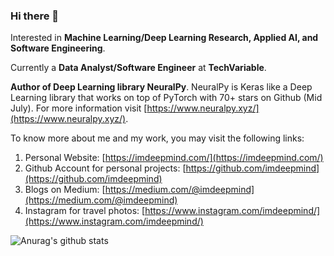### Hi there 👋

Interested in **Machine Learning/Deep Learning Research, Applied AI, and Software Engineering**. 

Currently a **Data Analyst/Software Engineer** at **TechVariable**.

**Author of Deep Learning library NeuralPy**. NeuralPy is Keras like a Deep Learning library that works on top of PyTorch with 70+ stars on Github (Mid July). For more information visit [https://www.neuralpy.xyz/](https://www.neuralpy.xyz/).

To know more about me and my work, you may visit the following links:
  1. Personal Website: [https://imdeepmind.com/](https://imdeepmind.com/)
  2. Github Account for personal projects: [https://github.com/imdeepmind](https://github.com/imdeepmind)
  3. Blogs on Medium: [https://medium.com/@imdeepmind](https://medium.com/@imdeepmind)
  4. Instagram for travel photos: [https://www.instagram.com/imdeepmind/](https://www.instagram.com/imdeepmind/)
  
  ![Anurag's github stats](https://github-readme-stats.vercel.app/api?username=imdeepmind&count_private=true)


<!--
**imdeepmind/imdeepmind** is a ✨ _special_ ✨ repository because its `README.md` (this file) appears on your GitHub profile.

Here are some ideas to get you started:

- 🔭 I’m currently working on ...
- 🌱 I’m currently learning ...
- 👯 I’m looking to collaborate on ...
- 🤔 I’m looking for help with ...
- 💬 Ask me about ...
- 📫 How to reach me: ...
- 😄 Pronouns: ...
- ⚡ Fun fact: ...
-->
